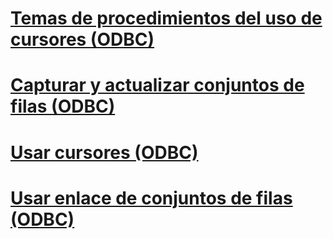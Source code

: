 # [Temas de procedimientos del uso de cursores (ODBC)](using-cursors-how-to-topics-odbc.md)
# [Capturar y actualizar conjuntos de filas (ODBC)](fetch-and-update-rowsets-odbc.md)
# [Usar cursores (ODBC)](use-cursors-odbc.md)
# [Usar enlace de conjuntos de filas (ODBC)](use-rowset-binding-odbc.md)
